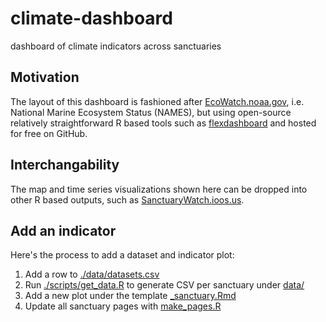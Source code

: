 # climate-dashboard

dashboard of climate indicators across sanctuaries

## Motivation

The layout of this dashboard is fashioned after [EcoWatch.noaa.gov](https://ecowatch.noaa.gov/regions/california-current), i.e. National Marine Ecosystem Status (NAMES), but using open-source relatively straightforward R based tools such as [flexdashboard](https://pkgs.rstudio.com/flexdashboard/) and hosted for free on GitHub.

## Interchangability

The map and time series visualizations shown here can be dropped into other R based outputs, such as [SanctuaryWatch.ioos.us](https://sanctuarywatch.ioos.us).

## Add an indicator

Here's the process to add a dataset and indicator plot:

1.  Add a row to [./data/datasets.csv](https://github.com/noaa-onms/climate-dashboard/blob/main/data/datasets.csv)
2.  Run [./scripts/get_data.R](https://github.com/noaa-onms/climate-dashboard/blob/main/scripts/get_data.R) to generate CSV per sanctuary under [data/](https://github.com/noaa-onms/climate-dashboard/tree/main/data/)
3.  Add a new plot under the template [\_sanctuary.Rmd](https://github.com/noaa-onms/climate-dashboard/blob/main/_sanctuary.Rmd)
4.  Update all sanctuary pages with [make_pages.R](https://github.com/noaa-onms/climate-dashboard/blob/main/scripts/make_pages.R)
